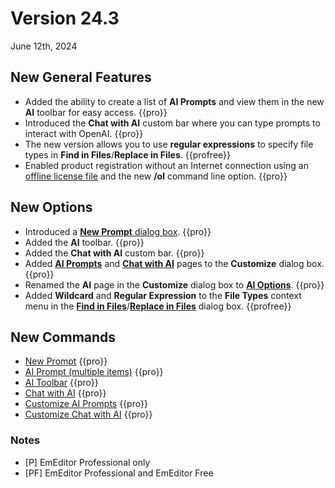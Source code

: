 # Version 24.3

June 12th, 2024

## New General Features

- Added the ability to create a list of **AI Prompts** and view them in the new **AI** toolbar for easy access. {{pro}}
- Introduced the **Chat with AI** custom bar where you can type prompts to interact with OpenAI. {{pro}}
- The new version allows you to use **regular expressions** to specify file types in **Find in Files**/**Replace in Files**. {{profree}}
- Enabled product registration without an Internet connection using an [offline license file](../howto/offline_registration/index) and the new **/ol** command line option. {{pro}}

## New Options

- Introduced a [**New Prompt** dialog box](../dlg/new_prompt/index). {{pro}}
- Added the **AI** toolbar. {{pro}}
- Added the **Chat with AI** custom bar. {{pro}}
- Added [**AI Prompts**](../dlg/customize/ai_list/index) and [**Chat with AI**](../dlg/customize/chat_ai/index) pages to the **Customize** dialog box. {{pro}}
- Renamed the **AI** page in the **Customize** dialog box to [**AI Options**](../dlg/customize/ai/index). {{pro}}
- Added **Wildcard** and **Regular Expression** to the **File Types** context menu in the [**Find in Files**](../dlg/find_in_files/index)/[**Replace in Files**](../dlg/replace_in_files/index) dialog box. {{profree}}

## New Commands

- [New Prompt](../cmd/tools/new_prompt) {{pro}}
- [AI Prompt (multiple items)](../cmd/tools/ai_item1) {{pro}}
- [AI Toolbar](../cmd/view/show_ai_bar) {{pro}}
- [Chat with AI](../cmd/view/view_chat_ai) {{pro}}
- [Customize AI Prompts](../cmd/tools/customize_ai_list) {{pro}}
- [Customize Chat with AI](../cmd/tools/customize_chat_ai) {{pro}}

### Notes

- \[P\] EmEditor Professional only
- \[PF\] EmEditor Professional and EmEditor Free
